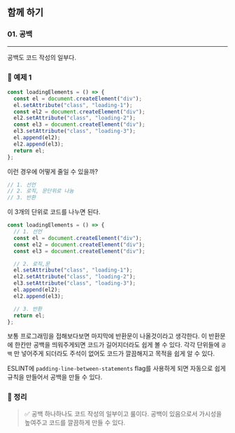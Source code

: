 ## 함께 하기

### 01. 공백

---

공백도 코드 작성의 일부다.

### 📌 예제 1

```js
const loadingElements = () => {
  const el = document.createElement("div");
  el.setAttribute("class", "loading-1");
  const el2 = document.createElement("div");
  el2.setAttribute("class", "loading-2");
  const el3 = document.createElement("div");
  el3.setAttribute("class", "loading-3");
  el.append(el2);
  el2.append(el3);
  return el;
};
```

이런 경우에 어떻게 줄일 수 있을까?

```js
// 1. 선언
// 2. 로직, 문단위로 나눔
// 3. 반환
```

이 3개의 단위로 코드를 나누면 된다.

```js
const loadingElements = () => {
  // 1. 선언
  const el = document.createElement("div");
  const el2 = document.createElement("div");
  const el3 = document.createElement("div");

  // 2. 로직,문
  el.setAttribute("class", "loading-1");
  el2.setAttribute("class", "loading-2");
  el3.setAttribute("class", "loading-3");
  el.append(el2);
  el2.append(el3);

  // 3. 반환
  return el;
};
```

보통 프로그래밍을 접해보다보면 마지막에 반환문이 나올것이라고 생각한다. 이 반환문에 한칸만 공백을 띄워주게되면 코드가 길어지더라도 쉽게 볼 수 있다.
각각 단위들에 `공백` 만 넣어주게 되더라도 주석이 없어도 코드가 깔끔해지고 목적을 쉽게 알 수 있다.

ESLINT에 `padding-line-between-statements` flag를 사용하게 되면 자동으로 쉽게 규칙을 만들어서 공백을 만들 수 있다.

### 📌 정리

> ✅ 공백 하나하나도 코드 작성의 일부이고 룰이다. 공백이 있음으로서 가시성을 높여주고 코드를 깔끔하게 만들 수 있다.
